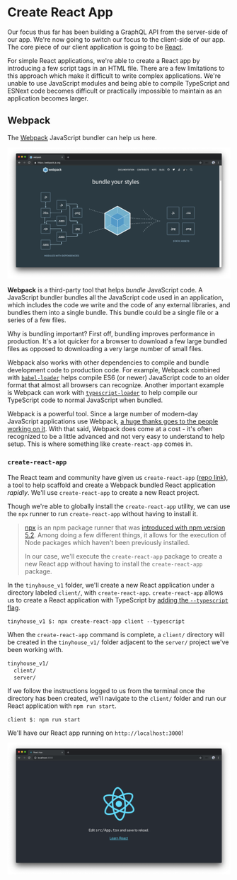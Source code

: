 # Create React App

Our focus thus far has been building a GraphQL API from the server-side of our app. We're now going to switch our focus to the client-side of our app. The core piece of our client application is going to be [React](https://reactjs.org/).

For simple React applications, we're able to create a React app by introducing a few script tags in an HTML file. There are a few limitations to this approach which make it difficult to write complex applications. We're unable to use JavaScript modules and being able to compile TypeScript and ESNext code becomes difficult or practically impossible to maintain as an application becomes larger.

## Webpack

The [Webpack](https://webpack.js.org/) JavaScript bundler can help us here.

![](public/assets/webpack.png)

**Webpack** is a third-party tool that helps _bundle_ JavaScript code. A JavaScript bundler bundles all the JavaScript code used in an application, which includes the code we write and the code of any external libraries, and bundles them into a single bundle. This bundle could be a single file or a series of a few files.

Why is bundling important? First off, bundling improves performance in production. It's a lot quicker for a browser to download a few large bundled files as opposed to downloading a very large number of small files.

Webpack also works with other dependencies to compile and bundle development code to production code. For example, Webpack combined with [`babel-loader`](https://github.com/babel/babel-loader) helps compile ES6 (or newer) JavaScript code to an older format that almost all browsers can recognize. Another important example is Webpack can work with [`typescript-loader`](https://github.com/TypeStrong/ts-loader) to help compile our TypeScript code to normal JavaScript when bundled.

Webpack is a powerful tool. Since a large number of modern-day JavaScript applications use Webpack, [a huge thanks goes to the people working on it](https://webpack.js.org/contribute/). With that said, Webpack does come at a cost - it's often recognized to be a little advanced and not very easy to understand to help setup. This is where something like `create-react-app` comes in.

### `create-react-app`

The React team and community have given us `create-react-app` ([repo link](https://github.com/facebook/create-react-app)), a tool to help scaffold and create a Webpack bundled React application _rapidly_. We'll use `create-react-app` to create a new React project.

Though we're able to globally install the `create-react-app` utility, we can use the `npx` runner to run `create-react-app` without having to install it.

> [npx](https://www.npmjs.com/package/npx) is an npm package runner that was [introduced with npm version 5.2](https://medium.com/@maybekatz/introducing-npx-an-npm-package-runner-55f7d4bd282b). Among doing a few different things, it allows for the execution of Node packages which haven't been previously installed.
>
> In our case, we'll execute the `create-react-app` package to create a new React app without having to install the `create-react-app` package.

In the `tinyhouse_v1` folder, we'll create a new React application under a directory labeled `client/`, with `create-react-app`. `create-react-app` allows us to create a React application with TypeScript by [adding the `--typescript` flag](https://facebook.github.io/create-react-app/docs/adding-typescript).

```shell
tinyhouse_v1 $: npx create-react-app client --typescript
```

When the `create-react-app` command is complete, a `client/` directory will be created in the `tinyhouse_v1/` folder adjacent to the `server/` project we've been working with.

```shell
tinyhouse_v1/
  client/
  server/
```

If we follow the instructions logged to us from the terminal once the directory has been created, we'll navigate to the `client/` folder and run our React application with `npm run start`.

```shell
client $: npm run start
```

We'll have our React app running on `http://localhost:3000`!

![](public/assets/create-react-app.png)
